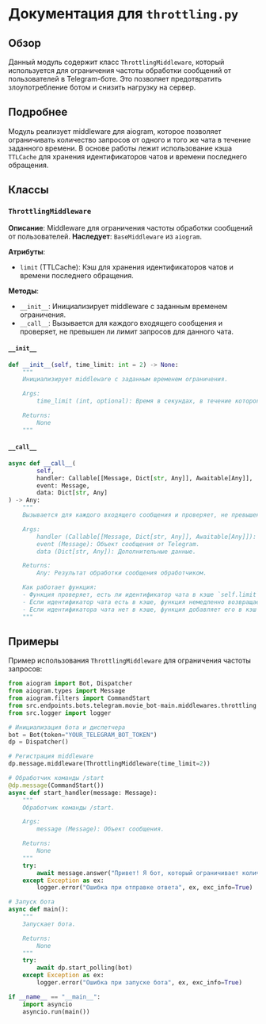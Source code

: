 # Документация для `throttling.py`

## Обзор

Данный модуль содержит класс `ThrottlingMiddleware`, который используется для ограничения частоты обработки сообщений от пользователей в Telegram-боте. Это позволяет предотвратить злоупотребление ботом и снизить нагрузку на сервер.

## Подробнее

Модуль реализует middleware для aiogram, которое позволяет ограничивать количество запросов от одного и того же чата в течение заданного времени. В основе работы лежит использование кэша `TTLCache` для хранения идентификаторов чатов и времени последнего обращения.

## Классы

### `ThrottlingMiddleware`

**Описание**: Middleware для ограничения частоты обработки сообщений от пользователей.
**Наследует**: `BaseMiddleware` из `aiogram`.

**Атрибуты**:
- `limit` (TTLCache): Кэш для хранения идентификаторов чатов и времени последнего обращения.

**Методы**:
- `__init__`: Инициализирует middleware с заданным временем ограничения.
- `__call__`: Вызывается для каждого входящего сообщения и проверяет, не превышен ли лимит запросов для данного чата.

#### `__init__`

```python
def __init__(self, time_limit: int = 2) -> None:
    """
    Инициализирует middleware с заданным временем ограничения.

    Args:
        time_limit (int, optional): Время в секундах, в течение которого разрешается только один запрос от чата. По умолчанию 2 секунды.

    Returns:
        None
    """
```

#### `__call__`

```python
async def __call__(
        self,
        handler: Callable[[Message, Dict[str, Any]], Awaitable[Any]],
        event: Message,
        data: Dict[str, Any]
) -> Any:
    """
    Вызывается для каждого входящего сообщения и проверяет, не превышен ли лимит запросов для данного чата.

    Args:
        handler (Callable[[Message, Dict[str, Any]], Awaitable[Any]]): Функция-обработчик сообщения.
        event (Message): Объект сообщения от Telegram.
        data (Dict[str, Any]): Дополнительные данные.

    Returns:
        Any: Результат обработки сообщения обработчиком.

    Как работает функция:
    - Функция проверяет, есть ли идентификатор чата в кэше `self.limit`.
    - Если идентификатор чата есть в кэше, функция немедленно возвращает управление, предотвращая дальнейшую обработку сообщения.
    - Если идентификатора чата нет в кэше, функция добавляет его в кэш и вызывает функцию-обработчик `handler` для обработки сообщения.
    """
```

## Примеры

Пример использования `ThrottlingMiddleware` для ограничения частоты запросов:

```python
from aiogram import Bot, Dispatcher
from aiogram.types import Message
from aiogram.filters import CommandStart
from src.endpoints.bots.telegram.movie_bot-main.middlewares.throttling import ThrottlingMiddleware
from src.logger import logger

# Инициализация бота и диспетчера
bot = Bot(token="YOUR_TELEGRAM_BOT_TOKEN")
dp = Dispatcher()

# Регистрация middleware
dp.message.middleware(ThrottlingMiddleware(time_limit=2))

# Обработчик команды /start
@dp.message(CommandStart())
async def start_handler(message: Message):
    """
    Обработчик команды /start.

    Args:
        message (Message): Объект сообщения.

    Returns:
        None
    """
    try:
        await message.answer("Привет! Я бот, который ограничивает количество запросов.")
    except Exception as ex:
        logger.error("Ошибка при отправке ответа", ex, exc_info=True)

# Запуск бота
async def main():
    """
    Запускает бота.

    Returns:
        None
    """
    try:
        await dp.start_polling(bot)
    except Exception as ex:
        logger.error("Ошибка при запуске бота", ex, exc_info=True)

if __name__ == "__main__":
    import asyncio
    asyncio.run(main())